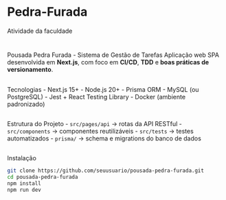 # Pedra-Furada
Atividade da faculdade
#  
Pousada Pedra Furada - Sistema de Gestão de Tarefas 
Aplicação web SPA desenvolvida em **Next.js**, com foco em **CI/CD**, **TDD** e **boas 
práticas de versionamento**. 
##  
Tecnologias - Next.js 15+ - Node.js 20+ - Prisma ORM - MySQL (ou PostgreSQL) - Jest + React Testing Library - Docker (ambiente padronizado) 
##  
Estrutura do Projeto - `src/pages/api` → rotas da API RESTful - `src/components` → componentes reutilizáveis - `src/tests` → testes automatizados - `prisma/` → schema e migrations do banco de dados 
##  
Instalação 
```bash 
git clone https://github.com/seuusuario/pousada-pedra-furada.git 
cd pousada-pedra-furada 
npm install 
npm run dev